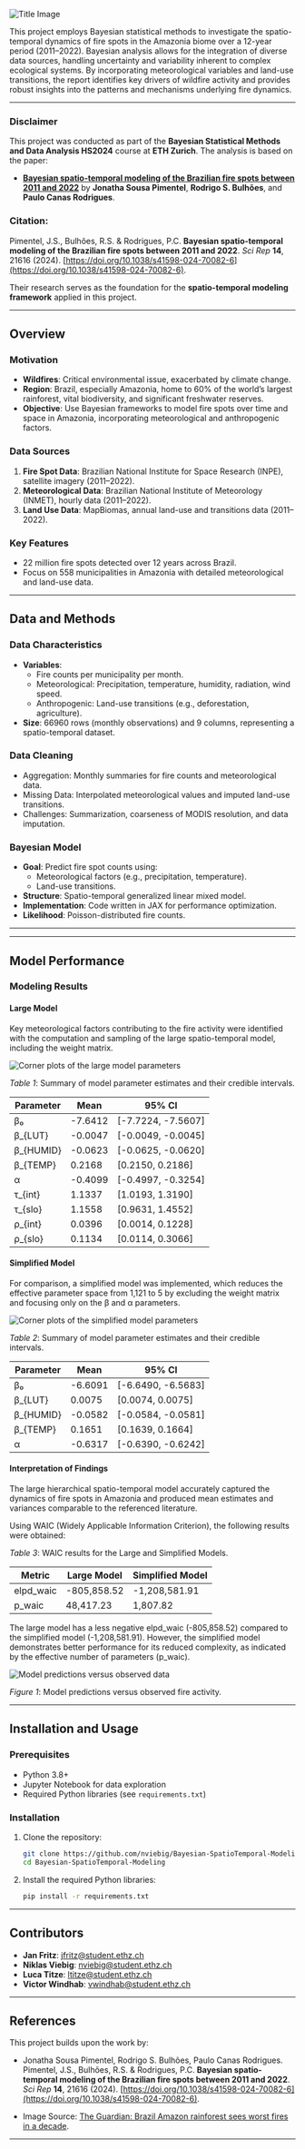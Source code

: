 ![Title Image](images/Title_image.png)

This project employs Bayesian statistical methods to investigate the spatio-temporal dynamics of fire spots in the Amazonia biome over a 12-year period (2011–2022). Bayesian analysis allows for the integration of diverse data sources, handling uncertainty and variability inherent to complex ecological systems. By incorporating meteorological variables and land-use transitions, the report identifies key drivers of wildfire activity and provides robust insights into the patterns and mechanisms underlying fire dynamics.

---

### Disclaimer

This project was conducted as part of the **Bayesian Statistical Methods and Data Analysis HS2024** course at **ETH Zurich**. The analysis is based on the paper:

- **[Bayesian spatio-temporal modeling of the Brazilian fire spots between 2011 and 2022](https://doi.org/10.1038/s41598-024-70082-6)**
  by **Jonatha Sousa Pimentel**, **Rodrigo S. Bulhões**, and **Paulo Canas Rodrigues**.

### Citation:
Pimentel, J.S., Bulhões, R.S. & Rodrigues, P.C. **Bayesian spatio-temporal modeling of the Brazilian fire spots between 2011 and 2022**. *Sci Rep* **14**, 21616 (2024). [https://doi.org/10.1038/s41598-024-70082-6](https://doi.org/10.1038/s41598-024-70082-6).

Their research serves as the foundation for the **spatio-temporal modeling framework** applied in this project.

---

## Overview

### Motivation
- **Wildfires**: Critical environmental issue, exacerbated by climate change.
- **Region**: Brazil, especially Amazonia, home to 60% of the world’s largest rainforest, vital biodiversity, and significant freshwater reserves.
- **Objective**: Use Bayesian frameworks to model fire spots over time and space in Amazonia, incorporating meteorological and anthropogenic factors.

### Data Sources
1. **Fire Spot Data**: Brazilian National Institute for Space Research (INPE), satellite imagery (2011–2022).
2. **Meteorological Data**: Brazilian National Institute of Meteorology (INMET), hourly data (2011–2022).
3. **Land Use Data**: MapBiomas, annual land-use and transitions data (2011–2022).

### Key Features
- 22 million fire spots detected over 12 years across Brazil.
- Focus on 558 municipalities in Amazonia with detailed meteorological and land-use data.

---

## Data and Methods

### Data Characteristics
- **Variables**:
  - Fire counts per municipality per month.
  - Meteorological: Precipitation, temperature, humidity, radiation, wind speed.
  - Anthropogenic: Land-use transitions (e.g., deforestation, agriculture).
- **Size**: 66960 rows (monthly observations) and 9 columns, representing a spatio-temporal dataset.

### Data Cleaning
- Aggregation: Monthly summaries for fire counts and meteorological data.
- Missing Data: Interpolated meteorological values and imputed land-use transitions.
- Challenges: Summarization, coarseness of MODIS resolution, and data imputation.

### Bayesian Model
- **Goal**: Predict fire spot counts using:
  - Meteorological factors (e.g., precipitation, temperature).
  - Land-use transitions.
- **Structure**: Spatio-temporal generalized linear mixed model.
- **Implementation**: Code written in JAX for performance optimization.
- **Likelihood**: Poisson-distributed fire counts.

---
---

## Model Performance

### Modeling Results

#### Large Model
Key meteorological factors contributing to the fire activity were identified with the computation and sampling of the large spatio-temporal model, including the weight matrix.

![Corner plots of the large model parameters](Code/img/Big_Analysis/corner_big_reduced.png)

*Table 1*: Summary of model parameter estimates and their credible intervals.

| **Parameter**   | **Mean**  | **95% CI**            |
|------------------|-----------|-----------------------|
| β₀              | -7.6412   | [-7.7224, -7.5607]    |
| β_{LUT}         | -0.0047   | [-0.0049, -0.0045]    |
| β_{HUMID}       | -0.0623   | [-0.0625, -0.0620]    |
| β_{TEMP}        | 0.2168    | [0.2150, 0.2186]      |
| α               | -0.4099   | [-0.4997, -0.3254]    |
| τ_{int}         | 1.1337    | [1.0193, 1.3190]      |
| τ_{slo}         | 1.1558    | [0.9631, 1.4552]      |
| ρ_{int}         | 0.0396    | [0.0014, 0.1228]      |
| ρ_{slo}         | 0.1134    | [0.0114, 0.3066]      |

#### Simplified Model
For comparison, a simplified model was implemented, which reduces the effective parameter space from 1,121 to 5 by excluding the weight matrix and focusing only on the β and α parameters.

![Corner plots of the simplified model parameters](Code/img/Small_Analysis/corner_small_reduced.png)

*Table 2*: Summary of model parameter estimates and their credible intervals.

| **Parameter**   | **Mean**  | **95% CI**            |
|------------------|-----------|-----------------------|
| β₀              | -6.6091   | [-6.6490, -6.5683]    |
| β_{LUT}         | 0.0075    | [0.0074, 0.0075]      |
| β_{HUMID}       | -0.0582   | [-0.0584, -0.0581]    |
| β_{TEMP}        | 0.1651    | [0.1639, 0.1664]      |
| α               | -0.6317   | [-0.6390, -0.6242]    |

#### Interpretation of Findings
The large hierarchical spatio-temporal model accurately captured the dynamics of fire spots in Amazonia and produced mean estimates and variances comparable to the referenced literature. 

Using WAIC (Widely Applicable Information Criterion), the following results were obtained:

*Table 3*: WAIC results for the Large and Simplified Models.

| **Metric**     | **Large Model** | **Simplified Model** |
|-----------------|-----------------|-----------------------|
| elpd\_waic     | -805,858.52     | -1,208,581.91        |
| p\_waic         | 48,417.23       | 1,807.82             |

The large model has a less negative elpd\_waic (-805,858.52) compared to the simplified model (-1,208,581.91). However, the simplified model demonstrates better performance for its reduced complexity, as indicated by the effective number of parameters (p\_waic).

![Model predictions versus observed data](Code/img/Big_Analysis/Monthly_averages.png)

*Figure 1*: Model predictions versus observed fire activity.

---

## Installation and Usage

### Prerequisites
- Python 3.8+
- Jupyter Notebook for data exploration
- Required Python libraries (see `requirements.txt`)

### Installation
1. Clone the repository:
    ```bash
    git clone https://github.com/nviebig/Bayesian-SpatioTemporal-Modeling.git
    cd Bayesian-SpatioTemporal-Modeling
    ```

2. Install the required Python libraries:
    ```bash
    pip install -r requirements.txt
    ```

---

## Contributors
- **Jan Fritz**: [jfritz@student.ethz.ch](mailto:jfritz@student.ethz.ch)
- **Niklas Viebig**: [nviebig@student.ethz.ch](mailto:nviebig@student.ethz.ch)
- **Luca Titze**: [ltitze@student.ethz.ch](mailto:ltitze@student.ethz.ch)
- **Victor Windhab**: [vwindhab@student.ethz.ch](mailto:vwindhab@student.ethz.ch)

---

## References
This project builds upon the work by:
- Jonatha Sousa Pimentel, Rodrigo S. Bulhões, Paulo Canas Rodrigues.  
  Pimentel, J.S., Bulhões, R.S. & Rodrigues, P.C. **Bayesian spatio-temporal modeling of the Brazilian fire spots between 2011 and 2022**. *Sci Rep* **14**, 21616 (2024). [https://doi.org/10.1038/s41598-024-70082-6](https://doi.org/10.1038/s41598-024-70082-6).

- Image Source: [The Guardian: Brazil Amazon rainforest sees worst fires in a decade](https://www.theguardian.com/environment/2020/oct/01/brazil-amazon-rainforest-worst-fires-in-decade).
---
